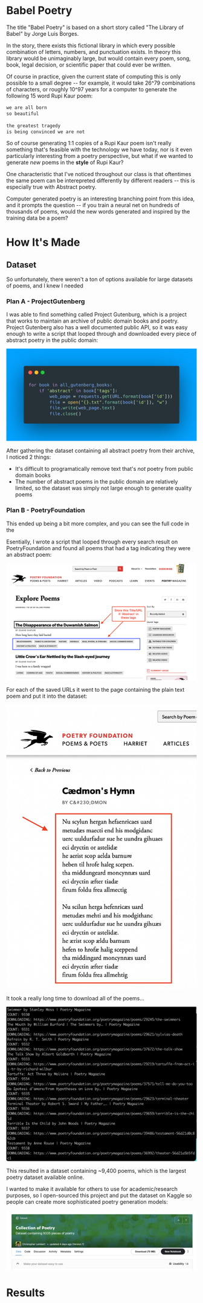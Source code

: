 # Babel Poetry

The title "Babel Poetry" is based on a short story called "The Library of Babel" by Jorge Luis Borges.

In the story, there exists this fictional library in which every possible combination of letters, numbers, and punctuation exists. In theory this library would be unimaginably large, but would contain every poem, song, book, legal decision, or scientific paper that could ever be written.

Of course in practice, given the current state of computing this is only possible to a small degree -- for example, it would take 26^79 combinations of characters, or roughly 10^97 years for a computer to generate the following 15 word Rupi Kaur poem:

```
we are all born
so beautiful

the greatest tragedy
is being convinced we are not
```

So of course generating 1:1 copies of a Rupi Kaur poem isn't really something that's feasible with the technology we have today, nor is it even particularly interesting from a poetry perspective, but what if we wanted to generate *new* poems in the **style** of Rupi Kaur? 



One characteristic that I've noticed throughout our class is that oftentimes the same poem can be interepreted differently by different readers -- this is especially true with Abstract poetry.

Computer generated poetry is an interesting branching point from this idea, and it prompts the question -- if you train a neural net on hundreds of thousands of poems, would the new words generated and inspired by the training data be a poem? 

# How It's Made

## Dataset

So unfortunately, there weren't a ton of options available for large datasets of poems, and I knew I needed 

### Plan A - ProjectGutenberg



I was able to find something called Project Gutenburg, which is a project that works to maintain an archive of public domain books and poetry. Project Gutenberg also has a well documented public API, so it was easy enough to write a script that looped through and downloaded every piece of abstract poetry in the public domain:

![alt text](/static/guten.png)

After gathering the dataset containing all abstract poetry from their archive, I noticed 2 things:

- It's difficult to programatically remove text that's *not* poetry from public domain books
- The number of abstract poems in the public domain are relatively limited, so the dataset was simply not large enough to generate quality poems

### Plan B - PoetryFoundation

This ended up being a bit more complex, and you can see the full code in the

Esentially, I wrote a script that looped through every search result on PoetryFoundation and found all poems that had a tag indicating they were an abstract poem:

![alt text](/static/search.png)

For each of the saved URLs it went to the page containing the plain text poem and put it into the dataset:

![alt text](/static/text.png)

It took a really long time to download all of the poems...

![alt text](/static/download.png)

This resulted in a dataset containing ~9,400 poems, which is the largest poetry dataset available online. 

I wanted to make it available for others to use for academic/research purposes, so I open-sourced this project and put the dataset on Kaggle so people can create more sophisticated poetry generation models:

![alt text](/static/kaggle.png)


# Results